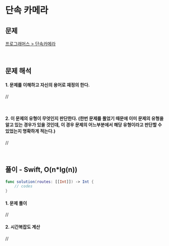 # 단속 카메라



## 문제

[프로그래머스 > 단속카메라](https://programmers.co.kr/learn/courses/30/lessons/42898)



</br>



## 문제 해석



#### 1. 문제를 이해하고 자신의 용어로 재정의 한다.

//

​    

#### 2. 이 문제의 유형이 무엇인지 판단한다. (한번 문제를 풀었기 때문에 이미 문제의 유형을 알고 있는 경우가 있을 것인데, 이 경우 문제의 어느부분에서 해당 유형이라고 판단할 수 있었는지 명확하게 적는다.)

//

</br>



## 풀이 - Swift, O(n*lg(n))

```Swift
func solution(routes: [[Int]]) -> Int {
	// codes    
}
```

#### 1. 문제 풀이

//

#### 2. 시간복잡도 계산

//